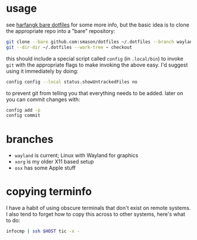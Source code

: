 # usage

see [harfangk bare dotfiles][] for some more info, but the basic idea
is to clone the appropriate repo into a "bare" repository:

``` sh
git clone --bare github.com:smason/dotfiles ~/.dotfiles --branch wayland
git --dir-dir ~/.dotfiles --work-tree ~ checkout
```

this should include a special script called `config` (in `.local/bin`)
to invoke `git` with the appropriate flags to make invoking the above
easy.  I'd suggest using it immediately by doing:

``` sh
config config --local status.showUntrackedFiles no
```

to prevent git from telling you that everything needs to be added.
later on you can commit changes with:

``` sh
config add -p
config commit
```

# branches

 * `wayland` is current; Linux with Wayland for graphics
 * `xorg` is my older X11 based setup
 * `osx` has some Apple stuff

[harfangk bare dotfiles]: https://harfangk.github.io/2016/09/18/manage-dotfiles-with-a-git-bare-repository.html

# copying terminfo

I have a habit of using obscure terminals that don't exist on remote
systems. I also tend to forget how to copy this across to other
systems, here's what to do:

``` sh
infocmp | ssh $HOST tic -x -
```
